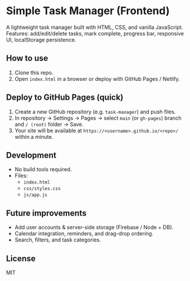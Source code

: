 # Simple Task Manager (Frontend)

A lightweight task manager built with HTML, CSS, and vanilla JavaScript.  
Features: add/edit/delete tasks, mark complete, progress bar, responsive UI, localStorage persistence.

## How to use
1. Clone this repo.
2. Open `index.html` in a browser or deploy with GitHub Pages / Netlify.

## Deploy to GitHub Pages (quick)
1. Create a new GitHub repository (e.g. `task-manager`) and push files.
2. In repository → Settings → Pages → select `main` (or `gh-pages`) branch and `/ (root)` folder → Save.
3. Your site will be available at `https://<username>.github.io/<repo>/` within a minute.

## Development
- No build tools required.
- Files:
  - `index.html`
  - `css/styles.css`
  - `js/app.js`

## Future improvements
- Add user accounts & server-side storage (Firebase / Node + DB).
- Calendar integration, reminders, and drag-drop ordering.
- Search, filters, and task categories.

## License
MIT
